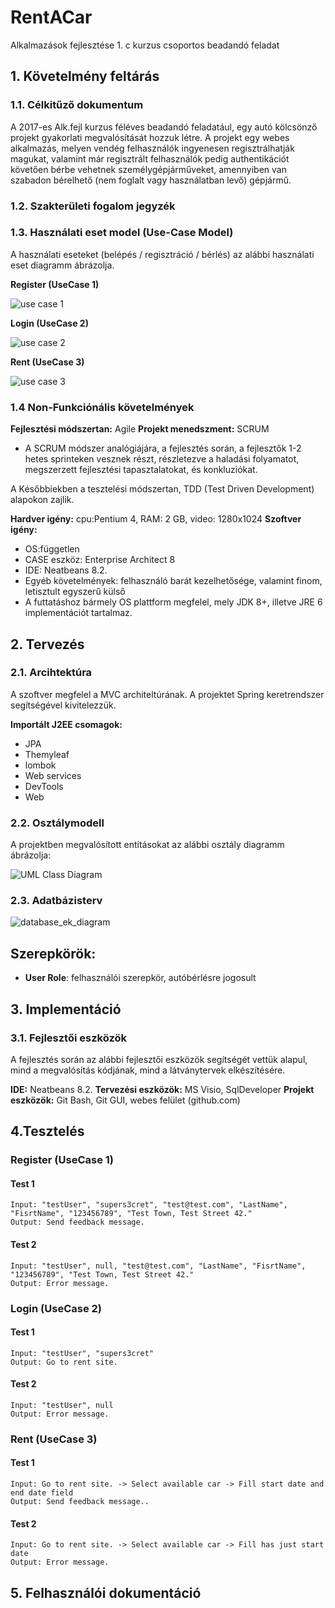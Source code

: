 # **RentACar**
Alkalmazások fejlesztése 1. c kurzus csoportos beadandó feladat

## **1. Követelmény feltárás**

### **1.1. Célkitűző dokumentum**
A 2017-es Alk.fejl kurzus féléves beadandó feladatául, egy autó kölcsönző projekt gyakorlati megvalósítását hozzuk létre.
A projekt egy webes alkalmazás, melyen vendég felhasználók ingyenesen regisztrálhatják magukat, valamint már regisztrált felhasználók pedig authentikációt követően bérbe vehetnek személygépjárműveket, amennyiben van szabadon bérelhető (nem foglalt vagy használatban levő) gépjármű.

### **1.2. Szakterületi fogalom jegyzék**

### **1.3. Használati eset model (Use-Case Model)**

A használati eseteket (belépés / regisztráció / bérlés) az alábbi használati eset diagramm ábrázolja.

**Register (UseCase 1)**

![use case 1](https://github.com/csokistej/RentACar/blob/master/usecase1.png)

**Login (UseCase 2)**

![use case 2](https://github.com/csokistej/RentACar/blob/master/usecase2.png)

**Rent (UseCase 3)**

![use case 3](https://github.com/csokistej/RentACar/blob/master/usecase3.png)

### **1.4 Non-Funkciónális követelmények**
**Fejlesztési módszertan:** Agile
**Projekt menedszment:** SCRUM

- A SCRUM módszer analógiájára, a fejlesztés során, a fejlesztők 1-2 hetes sprinteken vesznek részt, részletezve a haladási folyamatot, megszerzett fejlesztési tapasztalatokat, és konkluziókat.

A 
Későbbiekben a tesztelési módszertan, TDD (Test Driven Development) alapokon zajlik. 
<!-- Későbbiekben a tesztelési módszertan, TDD (Test Driven Development) alapokon zajlik.   -->

**Hardver igény:** cpu:Pentium 4, RAM: 2 GB, video: 1280x1024
**Szoftver igény:**
  - OS:független
  - CASE eszköz: Enterprise Architect 8
  - IDE: Neatbeans 8.2.
  - Egyéb követelmények: felhasználó barát kezelhetősége, valamint finom, letisztult egyszerű külső 
  - A futtatáshoz bármely OS plattform megfelel, mely JDK 8+, illetve JRE 6 implementációt tartalmaz.
  
## **2. Tervezés**

### **2.1. Arcihtektúra**
A szoftver megfelel a MVC architeltúrának. A projektet Spring keretrendszer segítségével kivitelezzük. 

**Importált J2EE csomagok:**
  - JPA
  - Themyleaf
  - lombok
  - Web services
  - DevTools
  - Web

### **2.2. Osztálymodell**
A projektben megvalósított entitásokat az alábbi osztály diagramm ábrázolja: 

![UML Class Diagram](https://github.com/csokistej/RentACar/blob/master/UMLClassDiagram.png)

### **2.3. Adatbázisterv**
![database_ek_diagram](https://github.com/csokistej/RentACar/blob/master/db_er_diagram.PNG)

## Szerepkörök:
  - **User Role**: felhasználói szerepkör, autóbérlésre jogosult

## **3. Implementáció**

### **3.1. Fejlesztői eszközök**
A fejlesztés során az alábbi fejlesztői eszközök segítségét vettük alapul, mind a megvalósítás kódjának, mind a látványtervek 
elkészítésére. 

 **IDE:** Neatbeans 8.2.
 **Tervezési eszközök:** MS Visio, SqlDeveloper
 **Projekt eszközök:** Git Bash, Git GUI, webes felület (github.com)

## **4.Tesztelés**

### **Register (UseCase 1)**
  #### **Test 1**
    Input: "testUser", "supers3cret", "test@test.com", "LastName", "FisrtName", "123456789", "Test Town, Test Street 42."
    Output: Send feedback message.
  #### **Test 2**
    Input: "testUser", null, "test@test.com", "LastName", "FisrtName", "123456789", "Test Town, Test Street 42."
    Output: Error message.

### **Login (UseCase 2)**
  #### **Test 1**
    Input: "testUser", "supers3cret"
    Output: Go to rent site.
  #### **Test 2**
    Input: "testUser", null
    Output: Error message.

### **Rent (UseCase 3)**
  #### **Test 1**
    Input: Go to rent site. -> Select available car -> Fill start date and end date field
    Output: Send feedback message..
  #### **Test 2**
    Input: Go to rent site. -> Select available car -> Fill has just start date
    Output: Error message.

## 5. **Felhasználói dokumentáció**
